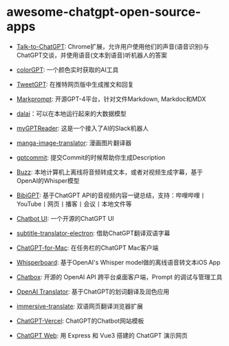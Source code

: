 # awesome-chatgpt-open-source-apps

- [Talk-to-ChatGPT](https://github.com/C-Nedelcu/talk-to-chatgpt): Chrome扩展，允许用户使用他们的声音(语音识别)与ChatGPT交谈，并使用语音(文本到语音)听机器人的答案

- [colorGPT](https://github.com/sonnylazuardi/colorGPT): 一个颜色实时获取的AI工具

- [TweetGPT](https://github.com/yaroslav-n/tweetGPT): 在推特网页版中生成推文和回复

- [Markprompt](https://github.com/motifland/markprompt): 开源GPT-4平台，针对文件Markdown, Markdoc和MDX

- [dalai](https://github.com/cocktailpeanut/dalai)：可以在本地运行起来的大数据模型

- [myGPTReader](https://github.com/madawei2699/myGPTReader): 这是一个接入了AI的Slack机器人

- [manga-image-translator](https://github.com/zyddnys/manga-image-translator): 漫画图片翻译器

- [gptcommit](https://github.com/zurawiki/gptcommit): 提交Commit的时候帮助你生成Description

- [Buzz](https://github.com/chidiwilliams/buzz): 本地计算机上离线将音频转成文本，或者对视频生成字幕，基于OpenAI的Whisper模型

- [BibiGPT](https://github.com/JimmyLv/BibiGPT): 基于ChatGPT API的音视频内容一键总结，支持：哔哩哔哩丨YouTube丨网页丨播客丨会议丨本地文件等

- [Chatbot UI](https://github.com/mckaywrigley/chatbot-ui): 一个开源的ChatGPT UI

- [subtitle-translator-electron](https://github.com/gnehs/subtitle-translator-electron): 借助ChatGPT翻译双语字幕

- [ChatGPT-for-Mac](https://github.com/ryngonzalez/ChatGPT-for-Mac): 在任务栏的ChatGPT Mac客户端

- [Whisperboard](https://github.com/Saik0s/Whisperboard): 基于OpenAI's Whisper model做的离线语音转文本iOS App

- [Chatbox](https://github.com/Bin-Huang/chatbox): 开源的 OpenAI API 跨平台桌面客户端，Prompt 的调试与管理工具

- [OpenAI Translator](https://github.com/yetone/openai-translator): 基于ChatGPT的划词翻译及润色应用

- [immersive-translate](https://github.com/immersive-translate/immersive-translate): 双语网页翻译浏览器扩展

- [ChatGPT-Vercel](https://github.com/ourongxing/chatgpt-vercel): ChatGPT的Chatbot网站模板

- [ChatGPT Web](https://github.com/Chanzhaoyu/chatgpt-web): 用 Express 和 Vue3 搭建的 ChatGPT 演示网页